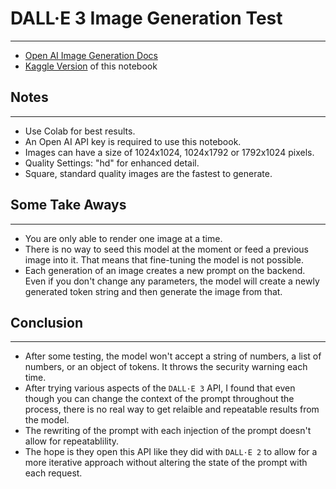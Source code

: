 # DALL·E 3 Image Generation Test
---
- [Open AI Image Generation Docs](https://platform.openai.com/docs/guides/images/image-generation)
- [Kaggle Version](https://www.kaggle.com/edwardrehr/dall-e-3-image-generation-kaggle-test) of this notebook

## Notes
---
* Use Colab for best results.
* An Open AI API key is required to use this notebook.
* Images can have a size of 1024x1024, 1024x1792 or 1792x1024 pixels.
* Quality Settings: "hd" for enhanced detail.
* Square, standard quality images are the fastest to generate.

## Some Take Aways
---
* You are only able to render one image at a time.
* There is no way to seed this model at the moment or feed a previous image into it. That means that fine-tuning the model is not possible.
* Each generation of an image creates a new prompt on the backend. Even if you don't change any parameters, the model will create a newly generated token string and then generate the image from that.

## Conclusion
---
- After some testing, the model won't accept a string of numbers, a list of numbers, or an object of tokens. It throws the security warning each time.
- After trying various aspects of the `DALL·E 3` API, I found that even though you can change the context of the prompt throughout the process, there is no real way to get relaible and repeatable results from the model.
- The rewriting of the prompt with each injection of the prompt doesn't allow for repeatablility.
- The hope is they open this API like they did with `DALL·E 2` to allow for a more iterative approach without altering the state of the prompt with each request.
